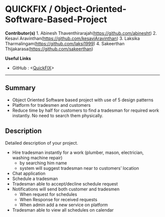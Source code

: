 # QUICKFIX / Object-Oriented-Software-Based-Project



<b>Contributor(s)</b>
    1. Abinesh Thaventhirarajah(https://github.com/abinesht)
    2. Kesavi Aravinthan(https://github.com/kesaviAravinthan)
    3. Laksika Tharmalingam(https://github.com/laksi1999)
    4. Sakeerthan Thijakarasa(https://github.com/sakeerthan)

<b>Useful Links </b>

- GitHub : <[QuickFIX](https://github.com/KesaviAravinthan/QuickFix)>


---

## Summary

- Object Oriented Software based project with use of 5 design patterns
- Platform for tradesmen and customers 
- Reduce time by half for customers to find a tradesman for required work instantly. No need to search them physically.

## Description

Detailed description of your project.

- Hire tradesman instantly for a work (plumber, mason, electrician, washing machine repair)
  - by searching him name
  - system will suggest tradesman near to customers’ location 
- Chat application 
- Schedule a tradesman
- Tradesman able to accept/decline schedule request
- Notifications will send both customer and tradesmen
  - When request for schedules
  - When Response for received requests
  - When admin add a new service on platform
- Tradesman able to view all schedules on calendar


